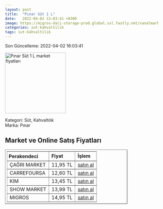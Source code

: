 ```yaml
---
layout: post
title:  "Pınar Süt 1 L"
date:   2022-04-02 13:03:41 +0300
image: https://migros-dali-storage-prod.global.ssl.fastly.net/sanalmarket/product/11010010/11010010-1ae231-1650x1650.jpg
categories: sut-kahvaltilik
tags: sut-kahvaltilik
---
```


Son Güncelleme: 2022-04-02 16:03:41

<img src="https://migros-dali-storage-prod.global.ssl.fastly.net/sanalmarket/product/11010010/11010010-1ae231-1650x1650.jpg" width="200" alt="Pınar Süt 1 L market fiyatları" />

Kategori: Süt, Kahvaltılık
<br />
Marka: Pınar

<h2>Market ve Online Satış Fiyatları</h2>

<table border="1" style="padding: 5px;width:80%;">
  <tr>
    <td style="padding: 5px;"><strong>Perakendeci</strong></td>
    <td><strong>Fiyat</strong></td>
    <td><strong>İşlem</strong></td>
  </tr>
  <tr>
              <td title="Çağrı Market">ÇAĞRI MARKET</td>
              <td>11,95 TL</td>
              <td><a title="Çağrı Market" target="_blank" href="https://www.cagri.com/pinar-tam-yagli-sut-1-lt">satın al</a></td>
            </tr><tr>
              <td title="CarrefourSA">CARREFOURSA</td>
              <td>12,60 TL</td>
              <td><a title="CarrefourSA" target="_blank" href="https://www.carrefoursa.com/pinar-tam-yagli-sut-1-lt-p-30008788">satın al</a></td>
            </tr><tr>
              <td title="Kim">KIM</td>
              <td>13,45 TL</td>
              <td><a title="Kim" target="_blank" href="https://www.kimgeldi.com/pinar-sut-t-yagli-uht-1000-ml">satın al</a></td>
            </tr><tr>
              <td title="Show Market">SHOW MARKET</td>
              <td>13,99 TL</td>
              <td><a title="Show Market" target="_blank" href="https://www.showsanal.com/product/pinar-sut-1-lt/b6eafb85-4ff6-476e-acbd-00b05107a370">satın al</a></td>
            </tr><tr>
              <td title="Migros">MIGROS</td>
              <td>14,95 TL</td>
              <td><a title="Migros" target="_blank" href="https://www.migros.com.tr/pinar-sut-1-l-p-a7ffda">satın al</a></td>
            </tr>
</table>
